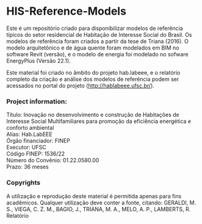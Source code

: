 # HIS-Reference-Models
Este é um repositório criado para disponibilizar modelos de referência típicos do setor residencial de Habitação de Interesse Social do Brasil. Os modelos de referência foram criados a partir da tese de Triana (2016). O modelo arquitetônico e de água quente foram modelados em BIM no software Revit (versão), e o modelo de energia foi modelado no sofware EnergyPlus (Versão 22.1).

Este material foi criado no âmbito do projeto hab.labeee, e o relatório completo da criação e análise dos modelos de referência podem ser acessados no portal do projeto (http://hablabeee.ufsc.br/).

### Project information:
Título:	Inovação no desenvolvimento e construção de Habitações de Interesse Social Multifamiliares para promoção da eficiência energética e conforto ambiental <br>
Alias:	Hab.LabEEE <br>
Órgão financiador:	FINEP <br>
Executor:	UFSC <br>
Código FINEP:	1536/22 <br>
Número do Convênio:	01.22.0580.00 <br>
Prazo:	36 meses

### Copyrights
A utilização e reprodução deste material é permitida apenas para fins acadêmicos. Qualquer utilização deve conter a fonte, citando:
GERALDI, M. S., VIEGA, C. Z. M., BAGIO, J., TRIANA, M. A., MELO, A. P., LAMBERTS, R. Relatório 
